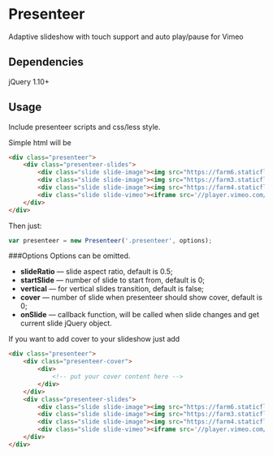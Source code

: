 # Presenteer
Adaptive slideshow with touch support and auto play/pause for Vimeo

## Dependencies
jQuery 1.10+

## Usage
Include presenteer scripts and css/less style.

Simple html will be
```html
<div class="presenteer">
    <div class="presenteer-slides">
        <div class="slide slide-image"><img src="https://farm6.staticflickr.com/5584/14439854738_17a1fa7401_h.jpg" /></div>
        <div class="slide slide-image"><img src="https://farm3.staticflickr.com/2921/14603461936_4cc392d375_h.jpg" /></div>
        <div class="slide slide-image"><img src="https://farm4.staticflickr.com/3887/14624368984_44962a9f28_h.jpg" /></div>
        <div class="slide slide-vimeo"><iframe src='//player.vimeo.com/video/97916693?api=1&color=ffffff' frameborder='0' webkitallowfullscreen mozallowfullscreen allowfullscreen></iframe></div>
    </div>
</div>
```

Then just:
```js
var presenteer = new Presenteer('.presenteer', options);
```

###Options
Options can be omitted.

* **slideRatio** — slide aspect ratio, default is 0.5;
* **startSlide** — number of slide to start from, default is 0;
* **vertical** — for vertical slides transition, default is false;
* **cover** — number of slide when presenteer should show cover, default is 0;
* **onSlide** — callback function, will be called when slide changes and get current slide jQuery object.

If you want to add cover to your slideshow just add
```html
<div class="presenteer">
    <div class="presenteer-cover">
        <div>
            <!-- put your cover content here -->
        </div>
    </div>
    <div class="presenteer-slides">
        <div class="slide slide-image"><img src="https://farm6.staticflickr.com/5584/14439854738_17a1fa7401_h.jpg" /></div>
        <div class="slide slide-image"><img src="https://farm3.staticflickr.com/2921/14603461936_4cc392d375_h.jpg" /></div>
        <div class="slide slide-image"><img src="https://farm4.staticflickr.com/3887/14624368984_44962a9f28_h.jpg" /></div>
        <div class="slide slide-vimeo"><iframe src='//player.vimeo.com/video/97916693?api=1&color=ffffff' frameborder='0' webkitallowfullscreen mozallowfullscreen allowfullscreen></iframe></div>
    </div>
</div>
```
